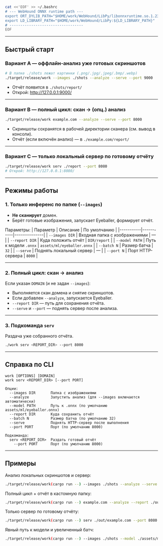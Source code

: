 ```bash
cat <<'EOF' >> ~/.bashrc
# --- WebHound ONNX runtime path ---
export ORT_DYLIB_PATH="$HOME/work/WebHound/LibPy/libonnxruntime.so.1.23.2"
export LD_LIBRARY_PATH="$HOME/work/WebHound/LibPy:${LD_LIBRARY_PATH}"
# ----------------------------------
EOF
```

---
##  Быстрый старт

### Вариант A — оффлайн-анализ уже готовых скриншотов

```bash
# В папке ./shots лежат картинки (.png/.jpg/.jpeg/.bmp/.webp)
./target/release/work --images ./shots --analyze --serve --port 9000
```

- Отчёт появится в `./shots/report/`
- Открой: <http://127.0.0.1:9000/>

---

### Вариант B — полный цикл: скан → (опц.) анализ

```bash
./target/release/work example.com --analyze --serve --port 8000
```

- Скриншоты сохранятся в рабочей директории сканера (см. вывод в консоли).  
- Отчёт (если включён анализ) — в `./example.com/report/`

---

### Вариант C — только локальный сервер по готовому отчёту

```bash
./target/release/work serv ./report --port 8080
# Открой: http://127.0.0.1:8080/
```

---

## Режимы работы

### 1. Только инференс по папке (`--images`)
- **Не сканирует** домен.  
- Берёт готовые изображения, запускает Eyeballer, формирует отчёт.

Параметры:
| Параметр | Описание | По умолчанию |
|-----------|-----------|---------------|
| `--images DIR` | Входная папка с изображениями | — |
| `--report DIR` | Куда положить отчёт | `DIR/report` |
| `--model PATH` | Путь к модели `.onnx` | `assets/ml/eyeballer.onnx` |
| `--batch N` | Размер батча | `32` |
| `--serve` | Поднять локальный сервер | — |
| `--port N` | Порт HTTP-сервера | `8000` |

---

### 2. Полный цикл: скан → анализ
Если указан `DOMAIN` (и не задан `--images`):
- Выполняется скан домена и снятие скриншотов.
- Если добавлен `--analyze`, запускается Eyeballer.
- `--report DIR` — путь для сохранения отчёта.
- `--serve` и `--port` — поднять сервер после анализа.

---

### 3. Подкоманда `serv`
Раздача уже собранного отчёта.

```bash
./work serv <REPORT_DIR> --port 8000
```

---

## Справка по CLI

```
work [OPTIONS] [DOMAIN]
work serv <REPORT_DIR> [--port PORT]

Опции:
  --images DIR       Папка с изображениями
  --analyze          Запустить анализ (для --images включается автоматически)
  --model PATH       Путь к .onnx (по умолчанию assets/ml/eyeballer.onnx)
  --report DIR       Куда сохранить отчёт
  --batch N          Размер батча (по умолчанию 32)
  --serve            Поднять HTTP-сервер после выполнения
  --port PORT        Порт (по умолчанию 8000)

Подкоманда:
  serv <REPORT_DIR>  Раздать готовый отчёт
    --port PORT      Порт (по умолчанию 8000)
```

---

## Примеры

Анализ локальных скриншотов и сервер:
```bash
./target/release/work(cargo run --) --images ./shots --analyze --serve --port 9000
```

Полный цикл + отчёт в кастомную папку:
```bash
./target/release/work(cargo run --) example.com --analyze --report ./out/example.com --serve
```

Только сервер по готовому отчёту:
```bash
./target/release/work(cargo run --) serv ./out/example.com --port 8080
```

Явный путь к модели и увеличенный батч:
```bash
./target/release/work(cargo run --) --images ./shots --model ./assets/ml/eyeballer.onnx --batch 64 --analyze
```

